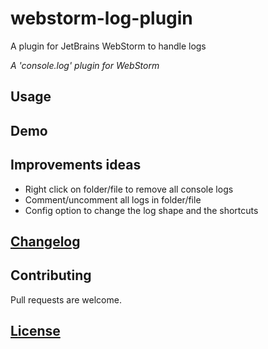 # webstorm-log-plugin
A plugin for JetBrains WebStorm to handle logs

_A 'console.log' plugin for WebStorm_

## Usage

## Demo

## Improvements ideas

* Right click on folder/file to remove all console logs
* Comment/uncomment all logs in folder/file
* Config option to change the log shape and the shortcuts

## [Changelog](https://github.com/Haskkor/webstorm-log-plugin/blob/master/CHANGELOG.md)

## Contributing

Pull requests are welcome.

## [License](https://github.com/Haskkor/webstorm-log-plugin/blob/master/LICENSE)